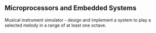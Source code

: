 ## Microprocessors and Embedded Systems
Musical instrument simulator - design and implement a system to play a selected melody in a range of at least one octave.